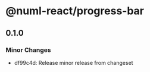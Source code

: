# @numl-react/progress-bar

## 0.1.0

### Minor Changes

- df99c4d: Release minor release from changeset

